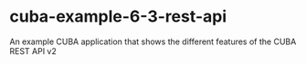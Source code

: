 # cuba-example-6-3-rest-api
An example CUBA application that shows the different features of the CUBA REST API v2
